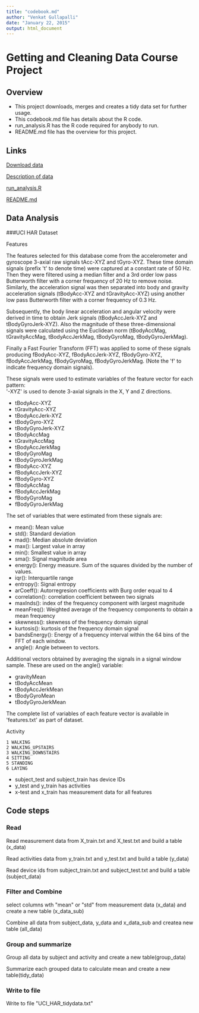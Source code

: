 ```yaml
---
title: "codebook.md"
author: "Venkat Gullapalli"
date: "January 22, 2015"
output: html_document
---
```

# Getting and Cleaning Data Course Project

## Overview

- This project downloads, merges and creates a tidy data set for further usage.
- This codebook.md file has details about the R code.
- run_analysis.R has the R code required for anybody to run.
- README.md file has the overview for this project.

## Links

[Download data](https://d396qusza40orc.cloudfront.net/getdata%2Fprojectfiles%2FUCI%20HAR%20Dataset.zip)

[Description of data](http://archive.ics.uci.edu/ml/datasets/Human+Activity+Recognition+Using+Smartphones)

[run_analysis.R](run_analysis.R)

[README.md](README.md)

## Data Analysis

###UCI HAR Dataset
 
Features
  
The features selected for this database come from the accelerometer and gyroscope 3-axial raw signals tAcc-XYZ and tGyro-XYZ. These time domain signals (prefix 't' to denote time) were captured at a constant rate of 50 Hz. Then they were filtered using a median filter and a 3rd order low pass Butterworth filter with a corner frequency of 20 Hz to remove noise. Similarly, the acceleration signal was then separated into body and gravity acceleration signals (tBodyAcc-XYZ and tGravityAcc-XYZ) using another low pass Butterworth filter with a corner frequency of 0.3 Hz. 

Subsequently, the body linear acceleration and angular velocity were derived in time to obtain Jerk signals (tBodyAccJerk-XYZ and tBodyGyroJerk-XYZ). Also the magnitude of these three-dimensional signals were calculated using the Euclidean norm (tBodyAccMag, tGravityAccMag, tBodyAccJerkMag, tBodyGyroMag, tBodyGyroJerkMag). 

Finally a Fast Fourier Transform (FFT) was applied to some of these signals producing fBodyAcc-XYZ, fBodyAccJerk-XYZ, fBodyGyro-XYZ, fBodyAccJerkMag, fBodyGyroMag, fBodyGyroJerkMag. (Note the 'f' to indicate frequency domain signals). 

These signals were used to estimate variables of the feature vector for each pattern:  
'-XYZ' is used to denote 3-axial signals in the X, Y and Z directions.

- tBodyAcc-XYZ
- tGravityAcc-XYZ
- tBodyAccJerk-XYZ
- tBodyGyro-XYZ
- tBodyGyroJerk-XYZ
- tBodyAccMag
- tGravityAccMag
- tBodyAccJerkMag
- tBodyGyroMag
- tBodyGyroJerkMag
- fBodyAcc-XYZ
- fBodyAccJerk-XYZ
- fBodyGyro-XYZ
- fBodyAccMag
- fBodyAccJerkMag
- fBodyGyroMag
- fBodyGyroJerkMag 

The set of variables that were estimated from these signals are: 

- mean(): Mean value
- std(): Standard deviation
- mad(): Median absolute deviation 
- max(): Largest value in array
- min(): Smallest value in array
- sma(): Signal magnitude area
- energy(): Energy measure. Sum of the squares divided by the number of values. 
- iqr(): Interquartile range 
- entropy(): Signal entropy
- arCoeff(): Autorregresion coefficients with Burg order equal to 4
- correlation(): correlation coefficient between two signals
- maxInds(): index of the frequency component with largest magnitude
- meanFreq(): Weighted average of the frequency components to obtain a mean frequency
- skewness(): skewness of the frequency domain signal 
- kurtosis(): kurtosis of the frequency domain signal 
- bandsEnergy(): Energy of a frequency interval within the 64 bins of the FFT of each window.
- angle(): Angle between to vectors.

Additional vectors obtained by averaging the signals in a signal window sample. These are used on the angle() variable:

- gravityMean
- tBodyAccMean
- tBodyAccJerkMean
- tBodyGyroMean
- tBodyGyroJerkMean

The complete list of variables of each feature vector is available in 'features.txt' as part of dataset.

 Activity
  
    1 WALKING
    2 WALKING_UPSTAIRS
    3 WALKING_DOWNSTAIRS
    4 SITTING
    5 STANDING
    6 LAYING
  
- subject_test and subject_train has device IDs
- y_test and y_train has activities 
- x-test and x_train has measurement data for all features
    


## Code steps
### Read

Read measurement data from X_train.txt and X_test.txt and build a table (x_data)

Read activities data from y_train.txt and y_test.txt and build a table (y_data)

Read device ids from subject_train.txt and subject_test.txt and build a table (subject_data)

### Filter and Combine

select columns wth "mean" or "std" from measurement data (x_data) and create a new table (x_data_sub)

Combine all data from subject_data, y_data and x_data_sub and createa new table (all_data)

### Group and summarize

Group all data by subject and activity and create a new table(group_data)

Summarize each grouped data to calculate mean and create a new table(tidy_data)

### Write to file

Write to file "UCI_HAR_tidydata.txt"
